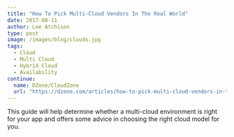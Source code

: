 ```yaml
---
title: "How To Pick Multi-Cloud Vendors In The Real World"
date: 2017-08-11
author: Lee Atchison
type: post
image: /images/blog/clouds.jpg
tags:
  - Cloud
  - Multi Cloud
  - Hybrid Cloud
  - Availability
continue:
  name: DZone/CloudZone
  url: "https://dzone.com/articles/how-to-pick-multi-cloud-vendors-in-the-real-world"
---
```

This guide will help determine whether a multi-cloud environment is right for your app and offers some advice in choosing the right cloud model for you.
